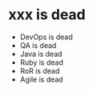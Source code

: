 # xxx is dead

* DevOps is dead
* QA is dead
* Java is dead
* Ruby is dead
* RoR is dead
* Agile is dead
